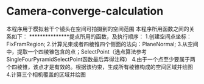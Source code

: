 # Camera-converge-calculation
本程序用于模拟若干个镜头在空间可拍摄到的空间范围
本程序所用函数之间的关系如下：
***************提点所用的函数，及执行顺序：
1.创建空间点坐标：FixFramRegion;
2.计算光束或者四棱锥四个侧面的法向：PlaneNormal;
3.从空间中，提取一个四棱锥包含的点；SelectPoint（选点算法参考SingleFourPyramidSelectPoint函数最后弄得注释）
4.由于一个点至少要属于两个四棱锥，该点才是有效的。根据该约束，生成所有棱锥构成的空间区域并绘图
4.计算三个相机覆盖的区域并绘图
